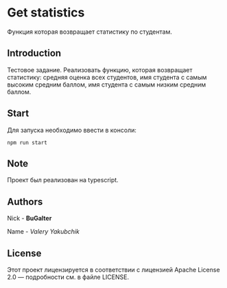 # Get statistics

Функция которая возвращает статистику по студентам.

## Introduction

Тестовое задание. Реализовать функцию, которая возвращает статистику: средняя оценка всех
студентов, имя студента с самым высоким средним баллом, имя студента с самым низким средним баллом.

## Start

Для запуска необходимо ввести в консоли:

`npm run start`

## Note

Проект был реализован на typescript.

## Authors

Nick - **BuGalter**

Name - *Valery Yakubchik*

## License

Этот проект лицензируется в соответствии с лицензией Apache License 2.0 — подробности
см. в файле LICENSE.
